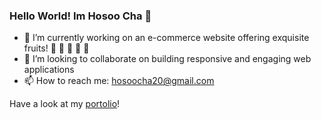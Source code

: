 ### Hello World! Im Hosoo Cha 👋

<!--
**hosoocha20/hosoocha20** is a ✨ _special_ ✨ repository because its `README.md` (this file) appears on your GitHub profile.

Here are some ideas to get you started:

- 🔭 I’m currently working on an e-commerce website offering exquisite fruits! 🍉 🍓 🍑 🍈 🍌
- 👯 I’m looking to collaborate on building responsive and engaging web applications
- 📫 How to reach me: ...

-->
- 🔭 I’m currently working on an e-commerce website offering exquisite fruits! 🍉 🍓 🍑 🍈 🍌
- 👯 I’m looking to collaborate on building responsive and engaging web applications
- 📫 How to reach me: hosoocha20@gmail.com

Have a look at my [portolio]([url](https://hosoo.dev/)https://hosoo.dev/)!  
